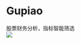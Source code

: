 # Gupiao
股票财务分析，指标智能筛选
<br />
<image src="https://raw.githubusercontent.com/fiowind/Gupiao/master/image/image.png" >
